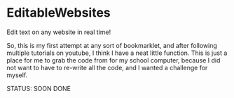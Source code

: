 # EditableWebsites
Edit text on any website in real time!



So, this is my first attempt at any sort of bookmarklet, and after following multiple tutorials on youtube, I think I have a neat little function.
This is just a place for me to grab the code from for my school computer, because I did not want to have to re-write all the code, and I wanted a challenge for myself.

STATUS: SOON DONE
